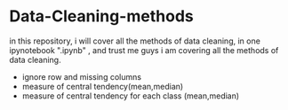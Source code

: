 # Data-Cleaning-methods
in this repository, i will cover all the methods of data cleaning, in one ipynotebook  ".ipynb" ,
and trust me guys i am covering all the methods of data cleaning.
<ul>
<li>ignore row and missing columns</li>
<li>measure of central tendency(mean,median)</li>
<li>measure of central tendency for each class (mean,median)</li>
</ul>
